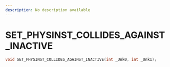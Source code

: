 ```yaml
---
description: No description available 
---
```


# SET_PHYSINST_COLLIDES_AGAINST_INACTIVE

```cpp
void SET_PHYSINST_COLLIDES_AGAINST_INACTIVE(int _Unk0, int _Unk1);
```